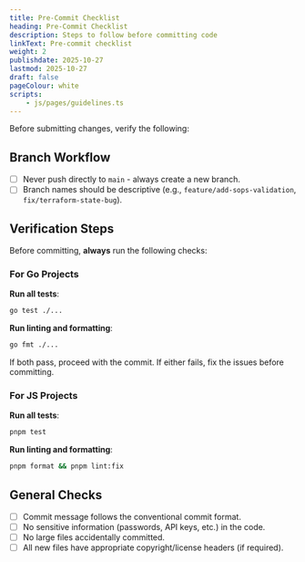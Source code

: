 ```yaml
---
title: Pre-Commit Checklist
heading: Pre-Commit Checklist
description: Steps to follow before committing code
linkText: Pre-commit checklist
weight: 2
publishdate: 2025-10-27
lastmod: 2025-10-27
draft: false
pageColour: white
scripts:
    - js/pages/guidelines.ts
---
```


Before submitting changes, verify the following:

## Branch Workflow

- [ ] Never push directly to `main` - always create a new branch.
- [ ] Branch names should be descriptive (e.g., `feature/add-sops-validation`, `fix/terraform-state-bug`).

## Verification Steps

Before committing, **always** run the following checks:

### For Go Projects

**Run all tests**:

```bash
go test ./...
```

**Run linting and formatting**:

```bash
go fmt ./...
```

If both pass, proceed with the commit. If either fails, fix the issues before committing.

### For JS Projects

**Run all tests**:

```bash
pnpm test
```

**Run linting and formatting**:

```bash
pnpm format && pnpm lint:fix
```

## General Checks

- [ ] Commit message follows the conventional commit format.
- [ ] No sensitive information (passwords, API keys, etc.) in the code.
- [ ] No large files accidentally committed.
- [ ] All new files have appropriate copyright/license headers (if required).
